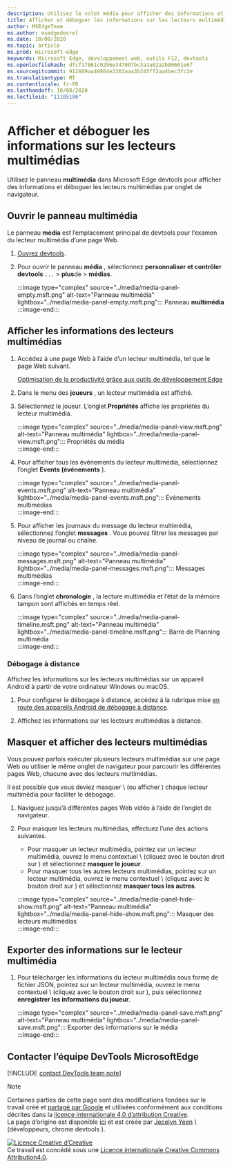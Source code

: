 ```yaml
---
description: Utilisez le volet média pour afficher des informations et déboguer les lecteurs multimédias par onglet de navigateur.
title: Afficher et déboguer les informations sur les lecteurs multimédias
author: MSEdgeTeam
ms.author: msedgedevrel
ms.date: 10/08/2020
ms.topic: article
ms.prod: microsoft-edge
keywords: Microsoft Edge, développement web, outils F12, devtools
ms.openlocfilehash: dfcf17861c0296e347007bc3a1a02a2b80661e6f
ms.sourcegitcommit: 912609aa49864e3363aaa3b245ff2aa4bec3fc3e
ms.translationtype: MT
ms.contentlocale: fr-FR
ms.lasthandoff: 10/08/2020
ms.locfileid: "11105186"
---
```

# Afficher et déboguer les informations sur les lecteurs multimédias  

Utilisez le panneau **multimédia** dans Microsoft Edge devtools pour afficher des informations et déboguer les lecteurs multimédias par onglet de navigateur.  

## Ouvrir le panneau multimédia  

Le panneau **média** est l’emplacement principal de devtools pour l’examen du lecteur multimédia d’une page Web.

1.  [Ouvrez devtools][DevtoolsGuideChromiumOpen].  
1.  Pour ouvrir le panneau **média** , sélectionnez **personnaliser et contrôler devtools** `...`  >  **plus**de  >  **médias**.  
    
    :::image type="complex" source="../media/media-panel-empty.msft.png" alt-text="Panneau multimédia" lightbox="../media/media-panel-empty.msft.png":::
       Panneau **multimédia**  
    :::image-end:::  
    
## Afficher les informations des lecteurs multimédias  

1.  Accédez à une page Web à l’aide d’un lecteur multimédia, tel que le page Web suivant.  
    
    [Optimisation de la productivité grâce aux outils de développement Edge][BingVideosSearchViewDetailMidE0BA14EC0E0D18C06C8DE0BA14EC0E0D18C06C8]  
    
1.  Dans le menu des **joueurs** , un lecteur multimédia est affiché.  
1.  Sélectionnez le joueur.  L’onglet **Propriétés** affiche les propriétés du lecteur multimédia.  
    
    :::image type="complex" source="../media/media-panel-view.msft.png" alt-text="Panneau multimédia" lightbox="../media/media-panel-view.msft.png":::
       Propriétés du média  
    :::image-end:::  
    
1.  Pour afficher tous les événements du lecteur multimédia, sélectionnez l’onglet **Events (événements** ).  
    
    :::image type="complex" source="../media/media-panel-events.msft.png" alt-text="Panneau multimédia" lightbox="../media/media-panel-events.msft.png":::
       Événements multimédias  
    :::image-end:::  
    
1.  Pour afficher les journaux du message du lecteur multimédia, sélectionnez l’onglet **messages** .  Vous pouvez filtrer les messages par niveau de journal ou chaîne.  
    
    :::image type="complex" source="../media/media-panel-messages.msft.png" alt-text="Panneau multimédia" lightbox="../media/media-panel-messages.msft.png":::
       Messages multimédias  
    :::image-end:::  
    
1.  Dans l’onglet **chronologie** , la lecture multimédia et l’état de la mémoire tampon sont affichés en temps réel.  
    
    :::image type="complex" source="../media/media-panel-timeline.msft.png" alt-text="Panneau multimédia" lightbox="../media/media-panel-timeline.msft.png":::
       Barre de Planning multimédia  
    :::image-end:::  
    
### Débogage à distance  

Affichez les informations sur les lecteurs multimédias sur un appareil Android à partir de votre ordinateur Windows ou macOS.  

1.  Pour configurer le débogage à distance, accédez à la rubrique mise [en route des appareils Android de débogage à distance][DevtoolsGuideChromiumRemoteDebuggingIndex].  
1.  Affichez les informations sur les lecteurs multimédias à distance.  
    
    <!-- TODO: recreate image using an Android device -->  
    <!--  
    :::image type="complex" source="../media/media-panel-remote-debug.msft.png" alt-text="Panneau multimédia" lightbox="../media/media-panel-remote-debug.msft.png":::
       Remote debugging  
    :::image-end:::  
    -->  
    
## Masquer et afficher des lecteurs multimédias  

Vous pouvez parfois exécuter plusieurs lecteurs multimédias sur une page Web ou utiliser le même onglet de navigateur pour parcourir les différentes pages Web, chacune avec des lecteurs multimédias.

Il est possible que vous deviez masquer \ (ou afficher \) chaque lecteur multimédia pour faciliter le débogage.  

1.  Naviguez jusqu’à différentes pages Web vidéo à l’aide de l’onglet de navigateur.  
1.  Pour masquer les lecteurs multimédias, effectuez l’une des actions suivantes.  
    *   Pour masquer un lecteur multimédia, pointez sur un lecteur multimédia, ouvrez le menu contextuel \ (cliquez avec le bouton droit sur \) et sélectionnez **masquer le joueur**.  
    *   Pour masquer tous les autres lecteurs multimédias, pointez sur un lecteur multimédia, ouvrez le menu contextuel \ (cliquez avec le bouton droit sur \) et sélectionnez **masquer tous les autres**.  
    
    :::image type="complex" source="../media/media-panel-hide-show.msft.png" alt-text="Panneau multimédia" lightbox="../media/media-panel-hide-show.msft.png":::
       Masquer des lecteurs multimédias  
    :::image-end:::  
    
## Exporter des informations sur le lecteur multimédia  

1.  Pour télécharger les informations du lecteur multimédia sous forme de fichier JSON, pointez sur un lecteur multimédia, ouvrez le menu contextuel \ (cliquez avec le bouton droit sur \), puis sélectionnez **enregistrer les informations du joueur**.  
    
    :::image type="complex" source="../media/media-panel-save.msft.png" alt-text="Panneau multimédia" lightbox="../media/media-panel-save.msft.png":::
       Exporter des informations sur le média  
    :::image-end:::  
    
## Contacter l’équipe DevTools MicrosoftEdge  

[!INCLUDE [contact DevTools team note](../includes/contact-devtools-team-note.md)]  

<!-- links -->  

[DevtoolsGuideChromiumOpen]: ../open.md "Ouvrir Microsoft Edge DevTools"  

[DevtoolsGuideChromiumRemoteDebuggingIndex]: ../remote-debugging/index.md "Commencer à utiliser le débogage à distance des appareils Android | Documents Microsoft"  

[BingVideosSearchViewDetailMidE0BA14EC0E0D18C06C8DE0BA14EC0E0D18C06C8]: https://www.bing.com/videos/search?view=detail&mid=DE0BA14EC0E0D18C06C8DE0BA14EC0E0D18C06C8 "Optimisation de la productivité grâce aux outils de développement Edge | Bing Video"  

> [!NOTE]
> Certaines parties de cette page sont des modifications fondées sur le travail créé et [partagé par Google][GoogleSitePolicies] et utilisées conformément aux conditions décrites dans la [licence internationale 4,0 d’attribution Creative][CCA4IL].  
> La page d’origine est disponible [ici](https://developers.google.com/web/tools/chrome-devtools/media-panel/index) et est créée par [Jecelyn Yeen][JecelynYeen] \ (développeurs, chrome devtools \).  

[![Licence Creative d’Creative][CCby4Image]][CCA4IL]  
Ce travail est concédé sous une [Licence internationale Creative Commons Attribution4.0][CCA4IL].  

[CCA4IL]: https://creativecommons.org/licenses/by/4.0  
[CCby4Image]: https://i.creativecommons.org/l/by/4.0/88x31.png  
[GoogleSitePolicies]: https://developers.google.com/terms/site-policies  
[JecelynYeen]: https://developers.google.com/web/resources/contributors/jecelynyeen  

